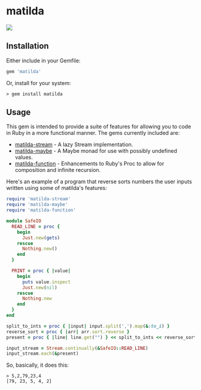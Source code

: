 # matilda

![](http://f.cl.ly/items/3B0p0d1V1g2P2d3W301h/Matilda_Wormwood.jpg)

## Installation

Either include in your Gemfile:

```ruby
gem 'matilda'
```

Or, install for your system:

    > gem install matilda

## Usage

This gem is intended to provide a suite of features for allowing you to
code in Ruby in a more functional manner. The gems currently included
are:

* [matilda-stream](http://github.com/seadowg/matilda-stream) - A lazy
  Stream implementation.
* [matilda-maybe](http://github.com/seadowg/matilda-maybe) - A Maybe
  monad for use with possibly undefined values.
* [matilda-function](http://github.com/seadowg/matilda-function) - Enhancements to
  Ruby's Proc to allow for composition and infinite recursion.

Here's an example of a program that reverse sorts numbers the user inputs
written using some of matilda's features:

```ruby
require 'matilda-stream'
require 'matilda-maybe'
require 'matilda-function'

module SafeIO
  READ_LINE = proc {
    begin
      Just.new(gets)
    rescue
      Nothing.new()
    end
  }

  PRINT = proc { |value|
    begin
      puts value.inspect
      Just.new(nil)
    rescue
      Nothing.new
    end
  }
end

split_to_ints = proc { |input| input.split(',').map(&:to_i) }
reverse_sort = proc { |arr| arr.sort.reverse }
present = proc { |line| line.get("") } << split_to_ints << reverse_sort << SafeIO::PRINT

input_stream = Stream.continually(&SafeIO::READ_LINE)
input_stream.each(&present)
```

So, basically, it does this:

    > 5,2,79,23,4
    [79, 23, 5, 4, 2]
